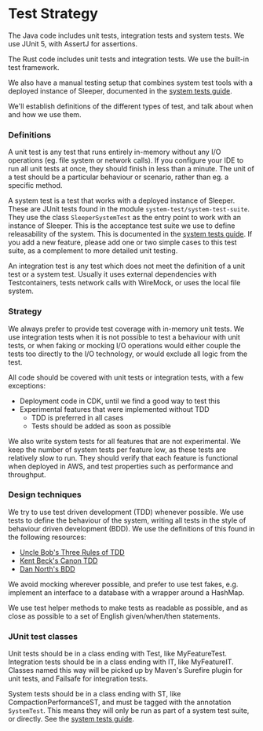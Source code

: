 Test Strategy
=============

The Java code includes unit tests, integration tests and system tests. We use JUnit 5, with AssertJ for assertions.

The Rust code includes unit tests and integration tests. We use the built-in test framework.

We also have a manual testing setup that combines system test tools with a deployed instance of Sleeper, documented in
the [system tests guide](system-tests.md#manual-testing).

We'll establish definitions of the different types of test, and talk about when and how we use them.

### Definitions

A unit test is any test that runs entirely in-memory without any I/O operations (eg. file system or network calls).
If you configure your IDE to run all unit tests at once, they should finish in less than a minute. The unit of a test
should be a particular behaviour or scenario, rather than eg. a specific method.

A system test is a test that works with a deployed instance of Sleeper. These are JUnit tests found in the
module `system-test/system-test-suite`. They use the class `SleeperSystemTest` as the entry point to work with an
instance of Sleeper. This is the acceptance test suite we use to define releasability of the system. This is documented
in the [system tests guide](system-tests.md#acceptance-tests). If you add a new feature, please add one or
two simple cases to this test suite, as a complement to more detailed unit testing.

An integration test is any test which does not meet the definition of a unit test or a system test. Usually it uses
external dependencies with Testcontainers, tests network calls with WireMock, or uses the local file system.

### Strategy

We always prefer to provide test coverage with in-memory unit tests. We use integration tests when it is not possible to
test a behaviour with unit tests, or when faking or mocking I/O operations would either couple the tests too directly to
the I/O technology, or would exclude all logic from the test.

All code should be covered with unit tests or integration tests, with a few exceptions:

- Deployment code in CDK, until we find a good way to test this
- Experimental features that were implemented without TDD
  - TDD is preferred in all cases
  - Tests should be added as soon as possible

We also write system tests for all features that are not experimental. We keep the number of system tests per feature
low, as these tests are relatively slow to run. They should verify that each feature is functional when deployed in AWS,
and test properties such as performance and throughput.

### Design techniques

We try to use test driven development (TDD) whenever possible. We use tests to define the behaviour of the system,
writing all tests in the style of behaviour driven development (BDD). We use the definitions of this found in the
following resources:

- [Uncle Bob's Three Rules of TDD](http://www.butunclebob.com/ArticleS.UncleBob.TheThreeRulesOfTdd)
- [Kent Beck's Canon TDD](https://tidyfirst.substack.com/p/canon-tdd)
- [Dan North's BDD](https://dannorth.net/introducing-bdd/)

We avoid mocking wherever possible, and prefer to use test fakes, e.g. implement an interface to a database with a
wrapper around a HashMap.

We use test helper methods to make tests as readable as possible, and as close as possible to a set of English
given/when/then statements.

### JUnit test classes

Unit tests should be in a class ending with Test, like MyFeatureTest. Integration tests should be in a class ending with
IT, like MyFeatureIT. Classes named this way will be picked up by Maven's Surefire plugin for unit tests, and Failsafe
for integration tests.

System tests should be in a class ending with ST, like CompactionPerformanceST, and must be tagged with the annotation
`SystemTest`. This means they will only be run as part of a system test suite, or directly. See
the [system tests guide](system-tests.md#acceptance-tests).
